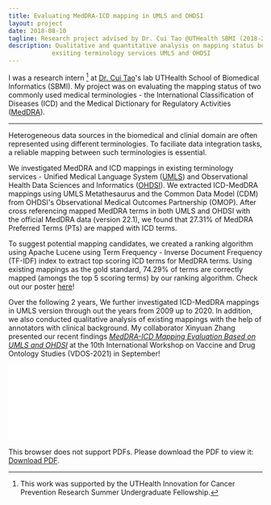 ```yaml
---
title: Evaluating MedDRA-ICD mapping in UMLS and OHDSI
layout: project
date: 2018-08-10
tagline: Research project advised by Dr. Cui Tao @UTHealth SBMI (2018-2021)
description: Qualitative and quantitative analysis on mapping status between MedDRA and ICD using 
            exsiting terminology services UMLS and OHDSI
---
```


I was a research intern [^1] at [Dr. Cui Tao](https://sbmi.uth.edu/faculty-and-staff/cui-tao.htm)'s lab UTHealth School of Biomedical Informatics (SBMI). My project was on evaluating the mapping status of two commonly used medical terminologies - the International Classification of Diseases (ICD) and the Medical Dictionary for Regulatory Activities ([MedDRA](https://www.meddra.org/)). 

<hr class="solid">

Heterogeneous data sources in the biomedical and clinial domain are often represented using different terminologies. To faciliate data integration tasks, a reliable mapping between such terminologies is essential.

We investigated MedDRA and ICD mappings in existing terminology services - Unified Medical Language System ([UMLS](https://www.nlm.nih.gov/research/umls/index.html)) and Observational Health Data Sciences and Informatics ([OHDSI](https://ohdsi.org/)). We extracted ICD-MedDRA mappings using UMLS Metathesaurus and the Common Data Model (CDM) from OHDSI's Observational Medical Outcomes Partnership (OMOP). After cross referencing mapped MedDRA terms in both UMLS and OHDSI with the official MedDRA data (version 22.1), we found that 27.31% of MedDRA Preferred Terms (PTs) are mapped with ICD terms.

To suggest potential mapping candidates, we created a ranking algorithm using Apache Lucene using Term Frequency - Inverse Document Frequency (TF-IDF) index to extract top scoring ICD terms for MedDRA terms. Using existing mappings as the gold standard, 74.29% of terms are correctly mapped (amongs the top 5 scoring terms) by our ranking algorithm. Check out our poster [here](/assets/projects/cprit-poster.pdf)!

Over the following 2 years, We further investigated ICD-MedDRA mappings in UMLS version through out the years from 2009 up to 2020. In addition, we also conducted qualitative analysis of existing mappings with the help of annotators with clinical background. My collaborator Xinyuan Zhang presented our recent findings [*MedDRA-ICD Mapping Evaluation Based on UMLS and OHDSI*](https://www.youtube.com/watch?v=o7syNWwaSoU) at the 10th International Workshop on Vaccine and Drug Ontology Studies (VDOS-2021) in September!
  
<object data="/assets/projects/cprit-poster.pdf" type="application/pdf" width="900px" height="500px">
    <embed src="/assets/projects/cprit-poster.pdf">
        <p>This browser does not support PDFs. Please download the PDF to view it: <a href="/assets/projects/cprit-poster.pdf">Download PDF</a>.</p>
    </embed>
</object>

[^1]: This work was supported by the UTHealth Innovation for Cancer Prevention Research Summer Undergraduate Fellowship.

